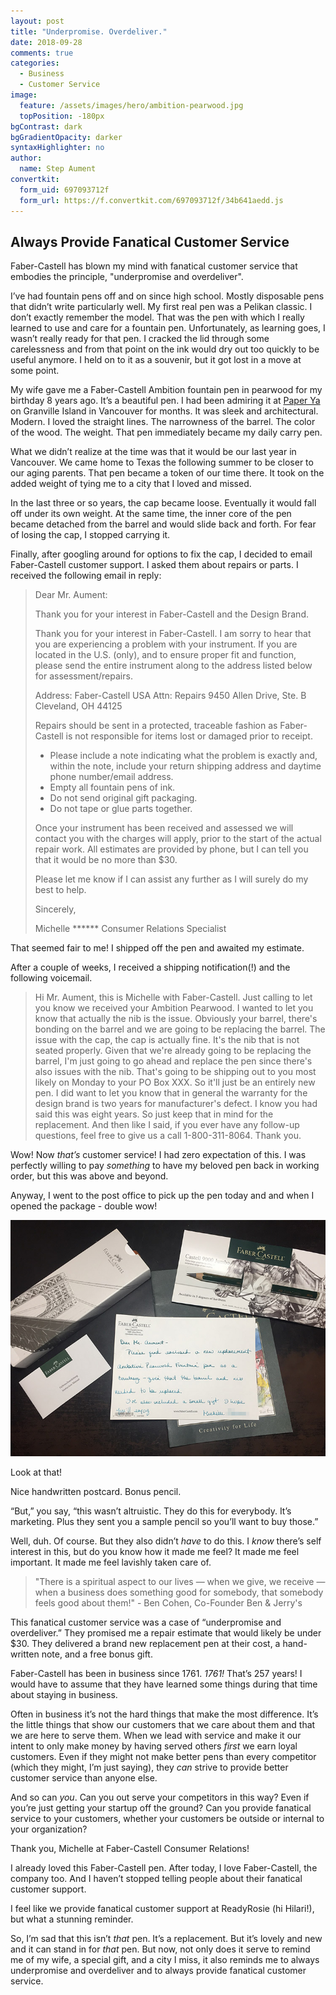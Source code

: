 ```yaml
---
layout: post
title: "Underpromise. Overdeliver."
date: 2018-09-28
comments: true
categories:
  - Business
  - Customer Service
image:
  feature: /assets/images/hero/ambition-pearwood.jpg
  topPosition: -180px
bgContrast: dark
bgGradientOpacity: darker
syntaxHighlighter: no
author:
  name: Step Aument
convertkit:
  form_uid: 697093712f
  form_url: https://f.convertkit.com/697093712f/34b641aedd.js
---
```


## Always Provide Fanatical Customer Service

Faber-Castell has blown my mind with fanatical customer service that embodies the principle, "underpromise and overdeliver".

I’ve had fountain pens off and on since high school. Mostly disposable pens that didn’t write particularly well. My first real pen was a Pelikan classic. I don’t exactly remember the model. That was the pen with which I really learned to use and care for a fountain pen. Unfortunately, as learning goes, I wasn’t really ready for that pen. I cracked the lid through some carelessness and from that point on the ink would dry out too quickly to be useful anymore. I held on to it as a souvenir, but it got lost in a move at some point.

My wife gave me a Faber-Castell Ambition fountain pen in pearwood for my birthday 8 years ago. It’s a beautiful pen. I had been admiring it at [Paper Ya](http://paper-ya.com/) on Granville Island in Vancouver for months. It was sleek and architectural. Modern. I loved the straight lines. The narrowness of the barrel. The color of the wood. The weight. That pen immediately became my daily carry pen.

What we didn’t realize at the time was that it would be our last year in Vancouver. We came home to Texas the following summer to be closer to our aging parents. That pen became a token of our time there. It took on the added weight of tying me to a city that I loved and missed.

In the last three or so years, the cap became loose. Eventually it would fall off under its own weight. At the same time, the inner core of the pen became detached from the barrel and would slide back and forth. For fear of losing the cap, I stopped carrying it.

Finally, after googling around for options to fix the cap, I decided to email Faber-Castell customer support. I asked them about repairs or parts. I received the following email in reply:

<blockquote>
Dear Mr. Aument:

Thank you for your interest in Faber-Castell and the Design Brand.

Thank you for your interest in Faber-Castell. I am sorry to hear that you are experiencing a problem with your instrument. If you are located in the U.S. (only), and to ensure proper fit and function, please send the entire instrument along to the address listed below for assessment/repairs. 
 
Address:
Faber-Castell USA
Attn: Repairs
9450 Allen Drive, Ste. B
Cleveland, OH  44125
 
Repairs should be sent in a protected, traceable fashion as Faber-Castell is not responsible for items lost or damaged prior to receipt.

- Please include a note indicating what the problem is exactly and, within the note, include your return shipping address and daytime phone number/email address.  
- Empty all fountain pens of ink.  
- Do not send original gift packaging.  
- Do not tape or glue parts together.  
 
Once your instrument has been received and assessed we will contact you with the charges will apply, prior to the start of the actual repair work. All estimates are provided by phone, but I can tell you that it would be no more than $30. 
 
Please let me know if I can assist any further as I will surely do my best to help.

Sincerely,
 
Michelle ******
Consumer Relations Specialist
</blockquote>

That seemed fair to me! I shipped off the pen and awaited my estimate.

After a couple of weeks, I received a shipping notification(!) and the following voicemail.

<blockquote>
Hi Mr. Aument, this is Michelle with Faber-Castell. Just calling to let you know we received your Ambition Pearwood. I wanted to let you know that actually the nib is the issue. Obviously your barrel, there's bonding on the barrel and we are going to be replacing the barrel. The issue with the cap, the cap is actually fine. It's the nib that is not seated properly. Given that we're already going to be replacing the barrel, I'm just going to go ahead and replace the pen since there's also issues with the nib. That's going to be shipping out to you most likely on Monday to your PO Box XXX. So it'll just be an entirely new pen. I did want to let you know that in general the warranty for the design brand is two years for manufacturer's defect. I know you had said this was eight years. So just keep that in mind for the replacement. And then like I said, if you ever have any follow-up questions, feel free to give us a call 1-800-311-8064. Thank you.
</blockquote>

Wow! Now _that’s_ customer service! I had zero expectation of this. I was perfectly willing to pay _something_ to have my beloved pen back in working order, but this was above and beyond.

Anyway, I went to the post office to pick up the pen today and and when I opened the package - double wow!

![package-contents](/assets/images/posts/faber-castell-package.jpg)

Look at that!

Nice handwritten postcard. Bonus pencil.

“But,” you say, “this wasn’t altruistic. They do this for everybody. It’s marketing. Plus they sent you a sample pencil so you’ll want to buy those.”

Well, duh. Of course. But they also didn’t _have_ to do this. I _know_ there’s self interest in this, but do you know how it made me feel? It made me feel important. It made me feel lavishly taken care of.

<blockquote class="largeQuote">
"There is a spiritual aspect to our lives — when we give, we receive — when a business does something good for somebody, that somebody feels good about them!" - Ben Cohen, Co-Founder Ben & Jerry's</blockquote>

This fanatical customer service was a case of “underpromise and overdeliver.” They promised me a repair estimate that would likely be under $30. They delivered a brand new replacement pen at their cost, a hand-written note, and a free bonus gift.

Faber-Castell has been in business since 1761. _1761!_ That’s 257 years! I would have to assume that they have learned some things during that time about staying in business.

Often in business it’s not the hard things that make the most difference. It’s the little things that show our customers that we care about them and that we are here to serve them. When we lead with service and make it our intent to only make money by having served others _first_ we earn loyal customers. Even if they might not make better pens than every competitor (which they might, I’m just saying), they _can_ strive to provide better customer service than anyone else.

And so can _you_. Can you out serve your competitors in this way? Even if you’re just getting your startup off the ground? Can you provide fanatical service to your customers, whether your customers be outside or internal to your organization?

Thank you, Michelle at Faber-Castell Consumer Relations!

I already loved this Faber-Castell pen. After today, I love Faber-Castell, the company too. And I haven’t stopped telling people about their fanatical customer support.

I feel like we provide fanatical customer support at ReadyRosie (hi Hilari!), but what a stunning reminder.

So, I’m sad that this isn’t _that_ pen. It’s a replacement. But it’s lovely and new and it can stand in for _that_ pen. But now, not only does it serve to remind me of my wife, a special gift, and a city I miss, it also reminds me to always underpromise and overdeliver and to always provide fanatical customer service.
